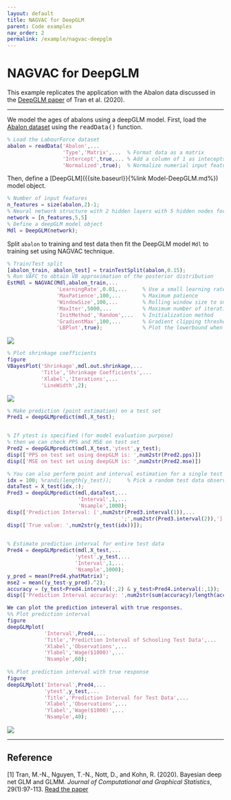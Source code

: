 ```yaml
---
layout: default
title: NAGVAC for DeepGLM
parent: Code examples
nav_order: 2
permalink: /example/nagvac-deepglm
---
```


# **NAGVAC for DeepGLM**  
This example replicates the application with the Abalon data discussed in the [DeepGLM paper](https://www.tandfonline.com/doi/abs/10.1080/10618600.2019.1637747) of Tran et al. (2020). 

---

We model the ages of abalons using a deepGLM model. First, load the [Abalon dataset](/VBLabDocs/datasets/#abalon) using the <samp>readData()</samp> function. 

```m
% Load the LabourForce dataset
abalon = readData('Abalon',...
                  'Type','Matrix',...  % Format data as a matrix
                  'Intercept',true,... % Add a column of 1 as intecepts
                  'Normalized',true);  % Normalize numerial input features 
```
Then, define a [DeepGLM]({{site.baseurl}}{%link Model-DeepGLM.md%}) model object. 
```m
% Number of input features
n_features = size(abalon,2)-1;
% Neural network structure with 2 hidden layers with 5 hidden nodes for each
network = [n_features,5,5]
% Define a deepGLM model object
Mdl = DeepGLM(network);
```
Split `abalon` to training and test data then fit the DeepGLM model `Mdl` to training set using NAGVAC technique. 
```m
% Train/Test split
[abalon_train, abalon_test] = trainTestSplit(abalon,0.15);
% Run VAFC to obtain VB approximation of the posterior distribution
EstMdl = NAGVAC(Mdl,abalon_train,...
                'LearningRate',0.01,...     % Use a small learning rate
                'MaxPatience',100,...       % Maximum patience
                'WindowSize',100,...        % Rolling window size to smooth the lowerbound
                'MaxIter',5000,...          % Maximum number of iterations    
                'InitMethod','Random',...   % Initialization method
                'GradientMax',100,...       % Gradient clipping threshold
                'LBPlot',true);             % Plot the lowerbound when finish
```

<img src="/VBLabDocs/assets/images/Example-NAGVAC-DeepGLM.jpg" class="center"/>

```m             
% Plot shrinkage coefficients
figure
VBayesPlot('Shrinkage',mdl.out.shrinkage,...
           'Title','Shrinkage Coefficients',...
           'Xlabel','Iterations',...
           'LineWidth',2);
```
<img src="/VBLabDocs/assets/images/Example-NAGVAC-DeepGLM-Shrinkage.jpg" class="center"/>

```m
% Make prediction (point estimation) on a test set
Pred1 = deepGLMpredict(mdl,X_test);


% If ytest is specified (for model evaluation purpose)
% then we can check PPS and MSE on test set
Pred2 = deepGLMpredict(mdl,X_test,'ytest',y_test);
disp(['PPS on test set using deepGLM is: ',num2str(Pred2.pps)])
disp(['MSE on test set using deepGLM is: ',num2str(Pred2.mse)])

% You can also perform point and interval estimation for a single test observation
idx = 100; %randi(length(y_test));     % Pick a random test data observation
dataTest = X_test(idx,:);
Pred3 = deepGLMpredict(mdl,dataTest,...
                       'Interval',1,...
                       'Nsample',1000);
disp(['Prediction Interval: [',num2str(Pred3.interval(1)),...
                                     ';',num2str(Pred3.interval(2)),']',]);
disp(['True value: ',num2str(y_test(idx))]);
  

% Estimate prediction interval for entire test data
Pred4 = deepGLMpredict(mdl,X_test,...
                      'ytest',y_test,...
                      'Interval',1,...
                      'Nsample',1000);                       
y_pred = mean(Pred4.yhatMatrix)';
mse2 = mean((y_test-y_pred).^2);
accuracy = (y_test<Pred4.interval(:,2) & y_test>Pred4.interval(:,1));
disp(['Prediction Interval accuracy: ',num2str(sum(accuracy)/length(accuracy))]);

We can plot the prediction inteveral with true responses. 
%% Plot prediction interval
figure
deepGLMplot(
            'Interval',Pred4,...
            'Title','Prediction Interval of Schooling Test Data',...
            'Xlabel','Observations',...
            'Ylabel','Wage($1000)',...
            'Nsample',60);
        
%% Plot prediction interval with true response
figure
deepGLMplot('Interval',Pred4,...
            'ytest',y_test,...
            'Title','Prediction Interval for Test Data',...
            'Xlabel','Observations',...
            'Ylabel','Wage($1000)',...
            'Nsample',40);
```

<img src="/VBLabDocs/assets/images/Example-DeepGLM-Abalon.jpg" class="center"/>

--- 

## Reference
[1] Tran, M.-N., Nguyen, T.-N., Nott, D., and Kohn, R. (2020). Bayesian deep net GLM and GLMM. *Journal of Computational and Graphical Statistics*, 29(1):97-113. [Read the paper](https://www.tandfonline.com/doi/abs/10.1080/10618600.2019.1637747)